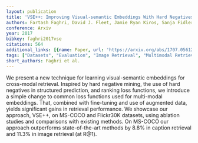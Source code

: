 ```yaml
---
layout: publication
title: 'VSE++: Improving Visual-semantic Embeddings With Hard Negatives'
authors: Fartash Faghri, David J. Fleet, Jamie Ryan Kiros, Sanja Fidler
conference: Arxiv
year: 2017
bibkey: faghri2017vse
citations: 564
additional_links: [{name: Paper, url: 'https://arxiv.org/abs/1707.05612'}]
tags: ["Datasets", "Evaluation", "Image Retrieval", "Multimodal Retrieval"]
short_authors: Faghri et al.
---
```

We present a new technique for learning visual-semantic embeddings for
cross-modal retrieval. Inspired by hard negative mining, the use of hard
negatives in structured prediction, and ranking loss functions, we introduce a
simple change to common loss functions used for multi-modal embeddings. That,
combined with fine-tuning and use of augmented data, yields significant gains
in retrieval performance. We showcase our approach, VSE++, on MS-COCO and
Flickr30K datasets, using ablation studies and comparisons with existing
methods. On MS-COCO our approach outperforms state-of-the-art methods by 8.8%
in caption retrieval and 11.3% in image retrieval (at R@1).